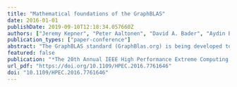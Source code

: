```yaml
---
title: "Mathematical foundations of the GraphBLAS"
date: 2016-01-01
publishDate: 2019-09-10T12:18:34.057660Z
authors: ["Jeremy Kepner", "Peter Aaltonen", "David A. Bader", "Aydin Buluç", "Franz Franchetti", "John R. Gilbert", "Dylan Hutchison", "Manoj Kumar", "Andrew Lumsdaine", "Henning Meyerhenke", "Scott McMillan", "Carl Yang", "John D. Owens", "Marcin Zalewski", "Timothy G. Mattson", "José E. Moreira"]
publication_types: ["paper-conference"]
abstract: "The GraphBLAS standard (GraphBlas.org) is being developed to bring the potential of matrix-based graph algorithms to the broadest possible audience. Mathematically, the GraphBLAS defines a core set of matrix-based graph operations that can be used to implement a wide class of graph algorithms in a wide range of programming environments. This paper provides an introduction to the mathematics of the GraphBLAS. Graphs represent connections between vertices with edges. Matrices can represent a wide range of graphs using adjacency matrices or incidence matrices. Adjacency matrices are often easier to analyze while incidence matrices are often better for representing data. Fortunately, the two are easily connected by matrix multiplication. A key feature of matrix mathematics is that a very small number of matrix operations can be used to manipulate a very wide range of graphs. This composability of a small number of operations is the foundation of the GraphBLAS. A standard such as the GraphBLAS can only be effective if it has low performance overhead. Performance measurements of prototype GraphBLAS implementations indicate that the overhead is low."
featured: false
publication: "*The 20th Annual IEEE High Performance Extreme Computing Conference, HPEC 2016, Waltham, MA, USA, September 13-15, 2016*"
url_pdf: "https://doi.org/10.1109/HPEC.2016.7761646"
doi: "10.1109/HPEC.2016.7761646"
---
```


